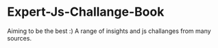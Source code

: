 # Expert-Js-Challange-Book
 Aiming to be the best :) A range of insights and js challanges from many sources.

